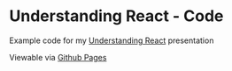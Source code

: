 Understanding React - Code
===================

Example code for my [Understanding React](https://slid.es/w33ble/understanding-react) presentation

Viewable via [Github Pages](http://w33ble.github.io/understanding-react)